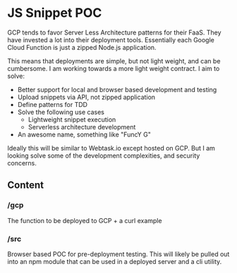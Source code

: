 # JS Snippet POC

GCP tends to favor Server Less Architecture patterns for their FaaS. They have
invested a lot into their deployment tools. Essentially each Google Cloud Function
is just a zipped Node.js application.

This means that deployments are simple, but not light weight, and can be
cumbersome. I am working towards a more light weight contract. I aim to solve:

* Better support for local and browser based development and testing
* Upload snippets via API, not zipped application
* Define patterns for TDD
* Solve the following use cases
  * Lightweight snippet execution
  * Serverless architecture development
* An awesome name, something like "FuncY G"

Ideally this will be similar to Webtask.io except hosted on GCP. But I am looking
solve some of the development complexities, and security concerns.

## Content

### /gcp

The function to be deployed to GCP + a curl example

### /src

Browser based POC for pre-deployment testing. This will likely be pulled out into
an npm module that can be used in a deployed server and a cli utility.

